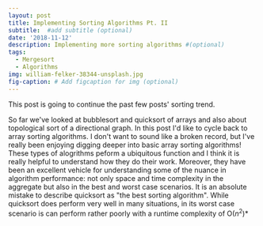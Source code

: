 ```yaml
---
layout: post
title: Implementing Sorting Algorithms Pt. II
subtitle:  #add subtitle (optional)
date: '2018-11-12'
description: Implementing more sorting algorithms #(optional)
tags:
  - Mergesort
  - Algorithms
img: william-felker-38344-unsplash.jpg
fig-caption: # Add figcaption for img (optional)
---
```

This post is going to continue the past few posts' sorting trend.
<!-- more -->
So far we've looked at bubblesort and quicksort of arrays and also about topological sort of a directional graph. In this post I'd like to cycle back to array sorting algorithms. I don't want to sound like a broken record, but I've really been enjoying digging deeper into basic array sorting algorithms! These types of alogrithms peform a ubiquitous function and I think it is really helpful to understand how they do their work. Moreover, they have been an excellent vehicle for understanding some of the nuance in algorithm performance: not only space and time complexity in the aggregate but also in the best and worst case scenarios. It is an absolute mistake to describe quicksort as "the best sorting algorithm". While quicksort does perform very well in many situations, in its worst case scenario is can perform rather poorly with a runtime complexity of O(*n*<sup>2</sup>)*
